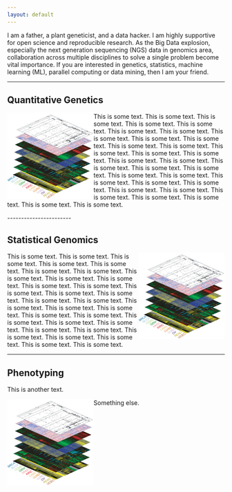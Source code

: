 ```yaml
---
layout: default
---
```


I am a father, a plant geneticist, and a data hacker. I am highly supportive for open science and reproducible research. As the Big Data explosion, especially the next generation sequencing (NGS) data in genomics area, collaboration across multiple disciplines to solve a single problem become vital importance. If you are interested in genetics, statistics, machine learning (ML), parallel computing or data mining, then I am your friend.

-----------------------

## Quantitative Genetics
<p><img src="figure/Picture1.png" height="200px" width="200px" alt="Smiley face" align="left" />
This is some text. This is some text.
This is some text. This is some text.
This is some text. This is some text.
This is some text. This is some text.
This is some text. This is some text.
This is some text. This is some text.
This is some text. This is some text.
This is some text. This is some text.
This is some text. This is some text.
This is some text. This is some text.
This is some text. This is some text.
This is some text. This is some text.
This is some text. This is some text.
This is some text. This is some text.
This is some text. This is some text.
This is some text. This is some text.
</p>
-----------------------

## Statistical Genomics

<img src="figure/Picture1.png" height="200px" width="200px" align="right">

This is some text. This is some text.
This is some text. This is some text.
This is some text. This is some text.
This is some text. This is some text.
This is some text. This is some text.
This is some text. This is some text.
This is some text. This is some text.
This is some text. This is some text.
This is some text. This is some text.
This is some text. This is some text.
This is some text. This is some text.
This is some text. This is some text.
This is some text. This is some text.
This is some text. This is some text.
This is some text. This is some text.
This is some text. This is some text.


------------------

## Phenotyping
This is another text.

<img src="figure/Picture1.png" height="200px" width="200px" alt="Smiley face" align="left" />
Something else.

